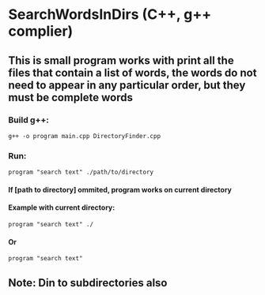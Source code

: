 # SearchWordsInDirs (C++, g++ complier)
## This is small program works with print all the files that contain a list of words, the words do not need to appear in any particular order, but they must be complete words

### Build g++:
```g++ -o program main.cpp DirectoryFinder.cpp```
### Run:
```program "search text" ./path/to/directory```

#### If [path to directory] ommited, program works on current directory
#### Example with current directory:
```program "search text" ./```
#### Or
```program "search text"```

## Note: Din to subdirectories also